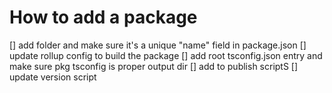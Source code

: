 # How to add a package

[] add folder and make sure it's a unique "name" field in package.json
[] update rollup config to build the package
[] add root tsconfig.json entry and make sure pkg tsconfig is proper output dir
[] add to publish scriptS
[] update version script
